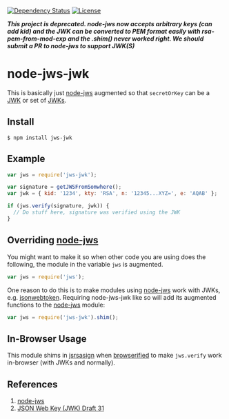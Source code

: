 [![Dependency Status](https://david-dm.org/oada/node-jws-jwk.svg)](https://david-dm.org/oada/node-jws-jwk)
[![License](http://img.shields.io/:license-Apache%202.0-green.svg)](http://www.apache.org/licenses/LICENSE-2.0.html)

***This project is deprecated. node-jws now accepts arbitrary keys (can add kid) and the JWK can be converted to PEM format easily with rsa-pem-from-mod-exp and the .shim() never worked right. We should submit a PR to node-jws to support JWK(S)***

node-jws-jwk
============

This is basically just [node-jws][] augmented so that
`secretOrKey` can be a [JWK][] or set of [JWKs][].

Install
-------
```shell
$ npm install jws-jwk
```

Example
-------
```javascript
var jws = require('jws-jwk');

var signature = getJWSFromSomwhere();
var jwk = { kid: '1234', kty: 'RSA', n: '12345...XYZ=', e: 'AQAB' };

if (jws.verify(signature, jwk)) {
  // Do stuff here, signature was verified using the JWK
}
```

Overriding [node-jws][]
----------------------
You might want to make it so when other code you are using does the following,
the module in the variable `jws` is augmented.
```javascript
var jws = require('jws');
```
One reason to do this is to make modules using [node-jws][]
work with JWKs, e.g. [jsonwebtoken][].
Requiring node-jws-jwk like so will add its augmented functions to the
[node-jws][] module:
```javascript
var jws = require('jws-jwk').shim();
```

In-Browser Usage
----------------
This module shims in [jsrsasign][] when [browserified][browserify]
to make `jws.verify` work in-browser (with JWKs and normally).

References
----------
1. [node-jws][]
2. [JSON Web Key (JWK) Draft 31](https://tools.ietf.org/html/draft-ietf-jose-json-web-key-31)

[node-jws]: https://github.com/brianloveswords/node-jws "jws"
[JWK]: https://tools.ietf.org/html/draft-ietf-jose-json-web-key-31#section-4 "JSON Web Key"
[JWKs]: https://tools.ietf.org/html/draft-ietf-jose-json-web-key-31#section-5 "JSON Web Key Set"
[jsonwebtoken]: https://github.com/auth0/node-jsonwebtoken
[jsrsasign]: https://github.com/kjur/jsrsasign "jsrsasign"
[browserify]: https://github.com/substack/node-browserify "browserify"
